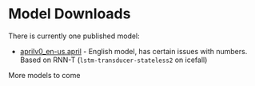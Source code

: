 # Model Downloads

There is currently one published model:
* [aprilv0_en-us.april](https://april.sapples.net/aprilv0_en-us.april) - English model, has certain issues with numbers. Based on RNN-T (`lstm-transducer-stateless2` on icefall)

More models to come